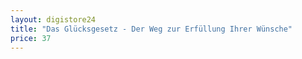 ```yaml
---
layout: digistore24
title: "Das Glücksgesetz - Der Weg zur Erfüllung Ihrer Wünsche"
price: 37
---
```

